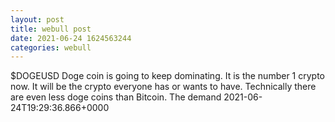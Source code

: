 ```yaml
--- 
layout: post 
title: webull post 
date: 2021-06-24 1624563244 
categories: webull 
--- 
```

$DOGEUSD  Doge coin is going to keep dominating. It is the number 1 crypto now. It will be the crypto everyone has or wants to have. Technically there are even less doge coins than Bitcoin. The demand	2021-06-24T19:29:36.866+0000